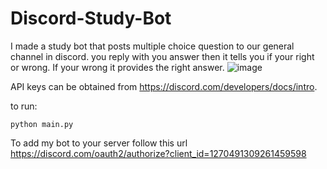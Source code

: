 # Discord-Study-Bot
I made a study bot that posts multiple choice question  to our general channel in discord.  you reply with you answer then it tells you if your right or wrong. If your wrong it provides the right answer.
![image](https://github.com/user-attachments/assets/f8448f02-b6f5-4dee-93c2-104a219a6c9d)

 API keys can be obtained from https://discord.com/developers/docs/intro.

to run: 

``
python main.py
``


To add my bot to your server follow this url https://discord.com/oauth2/authorize?client_id=1270491309261459598 
